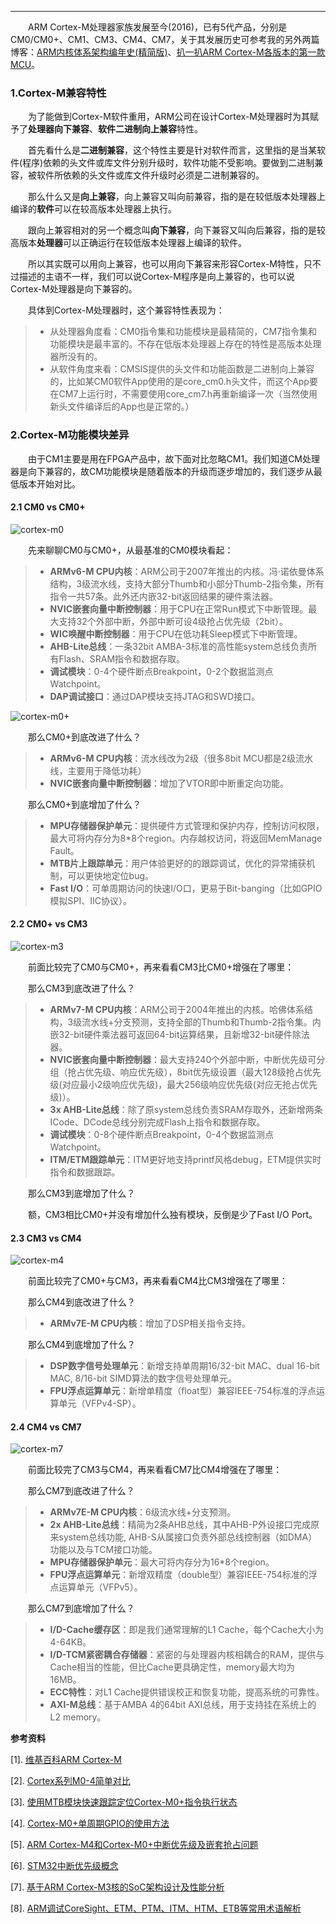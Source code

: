 ----
　　ARM Cortex-M处理器家族发展至今(2016)，已有5代产品，分别是CM0/CM0+、CM1、CM3、CM4、CM7，关于其发展历史可参考我的另外两篇博客：[ARM内核体系架构编年史(精简版)](http://www.cnblogs.com/henjay724/p/8408775.html)、[扒一扒ARM Cortex-M各版本的第一款MCU](http://www.cnblogs.com/henjay724/p/8408825.html)。

### 1.Cortex-M兼容特性

　　为了能做到Cortex-M软件重用，ARM公司在设计Cortex-M处理器时为其赋予了**处理器向下兼容**、**软件二进制向上兼容**特性。

　　首先看什么是**二进制兼容**，这个特性主要是针对软件而言，这里指的是当某软件(程序)依赖的头文件或库文件分别升级时，软件功能不受影响。要做到二进制兼容，被软件所依赖的头文件或库文件升级时必须是二进制兼容的。

　　那么什么又是**向上兼容**，向上兼容又叫向前兼容，指的是在较低版本处理器上编译的**软件**可以在较高版本处理器上执行。

　　跟向上兼容相对的另一个概念叫**向下兼容**，向下兼容又叫向后兼容，指的是较高版本**处理器**可以正确运行在较低版本处理器上编译的软件。

　　所以其实既可以用向上兼容，也可以用向下兼容来形容Cortex-M特性，只不过描述的主语不一样，我们可以说Cortex-M程序是向上兼容的，也可以说Cortex-M处理器是向下兼容的。

　　具体到Cortex-M处理器时，这个兼容特性表现为：

> * 从处理器角度看：CM0指令集和功能模块是最精简的，CM7指令集和功能模块是最丰富的。不存在低版本处理器上存在的特性是高版本处理器所没有的。
> * 从软件角度来看：CMSIS提供的头文件和功能函数是二进制向上兼容的，比如某CM0软件App使用的是core\_cm0.h头文件，而这个App要在CM7上运行时，不需要使用core\_cm7.h再重新编译一次（当然使用新头文件编译后的App也是正常的。）


### 2.Cortex-M功能模块差异

　　由于CM1主要是用在FPGA产品中，故下面对比忽略CM1。我们知道CM处理器是向下兼容的，故CM功能模块是随着版本的升级而逐步增加的，我们逐步从最低版本开始对比。

#### 2.1 CM0 vs CM0+

![cortex-m0](http://odox9r8vg.bkt.clouddn.com/image/csdn_blog/%E4%BB%8E%E5%8A%9F%E8%83%BD%E6%A8%A1%E5%9D%97%E8%A7%92%E5%BA%A6%E7%9C%8BCortex-M%E5%90%84%E5%A4%84%E7%90%86%E5%99%A8%E5%8C%BA%E5%88%AB/Cortex-M0-chip-diagram-16.png)

　　先来聊聊CM0与CM0+，从最基准的CM0模块看起：

> * **ARMv6-M CPU内核**：ARM公司于2007年推出的内核。冯·诺依曼体系结构，3级流水线，支持大部分Thumb和小部分Thumb-2指令集，所有指令一共57条。此外还内嵌32-bit返回结果的硬件乘法器。
> * **NVIC嵌套向量中断控制器**：用于CPU在正常Run模式下中断管理。最大支持32个外部中断，外部中断可设4级抢占优先级（2bit）。
> * **WIC唤醒中断控制器**：用于CPU在低功耗Sleep模式下中断管理。
> * **AHB-Lite总线**：一条32bit AMBA-3标准的高性能system总线负责所有Flash、SRAM指令和数据存取。
> * **调试模块**：0-4个硬件断点Breakpoint，0-2个数据监测点Watchpoint。
> * **DAP调试接口**：通过DAP模块支持JTAG和SWD接口。

![cortex-m0+](http://odox9r8vg.bkt.clouddn.com/image/csdn_blog/%E4%BB%8E%E5%8A%9F%E8%83%BD%E6%A8%A1%E5%9D%97%E8%A7%92%E5%BA%A6%E7%9C%8BCortex-M%E5%90%84%E5%A4%84%E7%90%86%E5%99%A8%E5%8C%BA%E5%88%AB/Cortex-M0-plus-chip-diagram-16.png)

　　那么CM0+到底改进了什么？

> * **ARMv6-M CPU内核**：流水线改为2级（很多8bit MCU都是2级流水线，主要用于降低功耗）
> * **NVIC嵌套向量中断控制器**：增加了VTOR即中断重定向功能。

　　那么CM0+到底增加了什么？

> * **MPU存储器保护单元**：提供硬件方式管理和保护内存，控制访问权限，最大可将内存分为8*8个region。内存越权访问，将返回MemManage Fault。
> * **MTB片上跟踪单元**：用户体验更好的的跟踪调试，优化的异常捕获机制，可以更快地定位bug。
> * **Fast I/O**：可单周期访问的快速I/O口，更易于Bit-banging（比如GPIO模拟SPI、IIC协议）。

#### 2.2 CM0+ vs CM3

![cortex-m3](http://odox9r8vg.bkt.clouddn.com/image/csdn_blog/%E4%BB%8E%E5%8A%9F%E8%83%BD%E6%A8%A1%E5%9D%97%E8%A7%92%E5%BA%A6%E7%9C%8BCortex-M%E5%90%84%E5%A4%84%E7%90%86%E5%99%A8%E5%8C%BA%E5%88%AB/Cortex-M3-chip-diagram-16.png)

　　前面比较完了CM0与CM0+，再来看看CM3比CM0+增强在了哪里：

　　那么CM3到底改进了什么？

> * **ARMv7-M CPU内核**：ARM公司于2004年推出的内核。哈佛体系结构，3级流水线+分支预测，支持全部的Thumb和Thumb-2指令集。内嵌32-bit硬件乘法器可返回64-bit运算结果，且新增32-bit硬件除法器。
> * **NVIC嵌套向量中断控制器**：最大支持240个外部中断，中断优先级可分组（抢占优先级、响应优先级），8bit优先级设置（最大128级抢占优先级(对应最小2级响应优先级)，最大256级响应优先级(对应无抢占优先级)）。
> * **3x AHB-Lite总线**：除了原system总线负责SRAM存取外，还新增两条ICode、DCode总线分别完成Flash上指令和数据存取。
> * **调试模块**：0-8个硬件断点Breakpoint，0-4个数据监测点Watchpoint。
> * **ITM/ETM跟踪单元**：ITM更好地支持printf风格debug，ETM提供实时指令和数据跟踪。

　　那么CM3到底增加了什么？

　　额，CM3相比CM0+并没有增加什么独有模块，反倒是少了Fast I/O Port。

#### 2.3 CM3 vs CM4

![cortex-m4](http://odox9r8vg.bkt.clouddn.com/image/csdn_blog/%E4%BB%8E%E5%8A%9F%E8%83%BD%E6%A8%A1%E5%9D%97%E8%A7%92%E5%BA%A6%E7%9C%8BCortex-M%E5%90%84%E5%A4%84%E7%90%86%E5%99%A8%E5%8C%BA%E5%88%AB/Cortex-M4-chip-diagram-16.png)

　　前面比较完了CM0+与CM3，再来看看CM4比CM3增强在了哪里：

　　那么CM4到底改进了什么？

> * **ARMv7E-M CPU内核**：增加了DSP相关指令支持。

　　那么CM4到底增加了什么？

> * **DSP数字信号处理单元**：新增支持单周期16/32-bit MAC、dual 16-bit MAC, 8/16-bit SIMD算法的数字信号处理单元。
> * **FPU浮点运算单元**：新增单精度（float型）兼容IEEE-754标准的浮点运算单元（VFPv4-SP）。

#### 2.4 CM4 vs CM7

![cortex-m7](http://odox9r8vg.bkt.clouddn.com/image/csdn_blog/%E4%BB%8E%E5%8A%9F%E8%83%BD%E6%A8%A1%E5%9D%97%E8%A7%92%E5%BA%A6%E7%9C%8BCortex-M%E5%90%84%E5%A4%84%E7%90%86%E5%99%A8%E5%8C%BA%E5%88%AB/Cortex-M7-chip-diagram-16.png)

　　前面比较完了CM3与CM4，再来看看CM7比CM4增强在了哪里：

　　那么CM7到底改进了什么？

> * **ARMv7E-M CPU内核**：6级流水线+分支预测。
> * **2x AHB-Lite总线**：精简为2条AHB总线，其中AHB-P外设接口完成原来system总线功能, AHB-S从属接口负责外部总线控制器（如DMA）功能以及与TCM接口功能。
> * **MPU存储器保护单元**：最大可将内存分为16*8个region。
> * **FPU浮点运算单元**：新增双精度（double型）兼容IEEE-754标准的浮点运算单元（VFPv5）。

　　那么CM7到底增加了什么？

> * **I/D-Cache缓存区**：即是我们通常理解的L1 Cache，每个Cache大小为4-64KB。
> * **I/D-TCM紧密耦合存储器**：紧密的与处理器内核相耦合的RAM，提供与Cache相当的性能，但比Cache更具确定性，memory最大均为16MB。
> * **ECC特性**：对L1 Cache提供错误校正和恢复功能，提高系统的可靠性。
> * **AXI-M总线**：基于AMBA 4的64bit AXI总线，用于支持挂在系统上的L2 memory。

**参考资料**

[1]. [维基百科ARM Cortex-M](https://en.wikipedia.org/wiki/ARM_Cortex-M)

[2]. [Cortex系列M0-4简单对比](http://blog.sina.com.cn/s/blog_7dbd9c0e01018e4l.html)

[3]. [使用MTB模块快速跟踪定位Cortex-M0+指令执行状态](http://comm.chinaaet.com/adi/blogdetail/33468.html)

[4]. [Cortex-M0+单周期GPIO的使用方法](http://blog.chinaaet.com/jihceng0622/p/39731)

[5]. [ARM Cortex-M4和Cortex-M0+中断优先级及嵌套抢占问题](http://blog.chinaaet.com/jihceng0622/p/5100001238)

[6]. [STM32中断优先级概念](http://blog.csdn.net/kevinhg/article/details/40424403)

[7]. [基于ARM Cortex-M3核的SoC架构设计及性能分析](http://www.chinaaet.com/article/199546)

[8]. [ARM调试CoreSight、ETM、PTM、ITM、HTM、ETB等常用术语解析](http://www.myir-tech.com/resource/510.asp)


